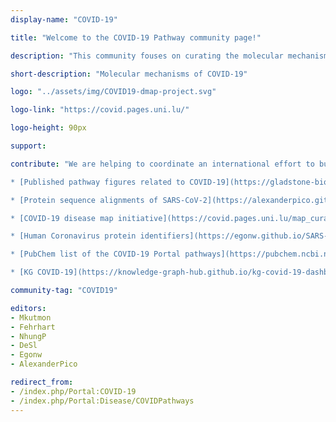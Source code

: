 ```yaml
---
display-name: "COVID-19"

title: "Welcome to the COVID-19 Pathway community page!"

description: "This community fouses on curating the molecular mechanisms of COVID-19. It is part of a larger community effort called the ["COVID-19 Disease Map"](https://covid.pages.uni.lu/). After an initial comment in 2020 in Scientific Data [Ostaszewski, et al.](http://doi.org/10.1038/s41597-020-0477-8), a longer paper from the whole community was published in 2021 in Molecular Systems Biology: [Ostaszewski, et al.](https://doi.org/10.15252/msb.202110387). More recently, the community is working on a paper focused on different analysis and modelling approaches using the COVID-19 Disease Map, currently available on bioXriv [Niarakis, et al.](https://doi.org/10.1101/2022.12.17.520865)."

short-description: "Molecular mechanisms of COVID-19"

logo: "../assets/img/COVID19-dmap-project.svg"

logo-link: "https://covid.pages.uni.lu/"

logo-height: 90px

support:

contribute: "We are helping to coordinate an international effort to build and curate pathway models relevant to the COVID-19 pandemic. If you find or add a pathway at WikiPathways that should be included in this collection, please let us know by contacting Martina Kutmon (mkutmon[AT]gmail.com). Resources to get started:

* [Published pathway figures related to COVID-19](https://gladstone-bioinformatics.shinyapps.io/shiny-covidpathways/)

* [Protein sequence alignments of SARS-CoV-2](https://alexanderpico.github.io/SARS-CoV-2_Alignments/)

* [COVID-19 disease map initiative](https://covid.pages.uni.lu/map_curation): a broader community of pathway curators working with WikiPathways, Pathway Commons, Reactome, Cell Designer and more.

* [Human Coronavirus protein identifiers](https://egonw.github.io/SARS-CoV-2-Queries/sparql/virusProteinsAll.code.html) and [SARS-CoV-2 protein identifiers](https://egonw.github.io/SARS-CoV-2-Queries/sparql/virusProteins.code.html)

* [PubChem list of the COVID-19 Portal pathways](https://pubchem.ncbi.nlm.nih.gov/#query=coronavirus&tab=pathway)

* [KG COVID-19](https://knowledge-graph-hub.github.io/kg-covid-19-dashboard/): a knowledge graph aggregating many sources as RDF"

community-tag: "COVID19"

editors:
- Mkutmon
- Fehrhart
- NhungP
- DeSl
- Egonw
- AlexanderPico

redirect_from:
- /index.php/Portal:COVID-19
- /index.php/Portal:Disease/COVIDPathways
---
```

